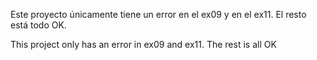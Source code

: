 Este proyecto únicamente tiene un error en el ex09 y en el ex11. El resto está todo OK.

This project only has an error in ex09 and ex11. The rest is all OK

